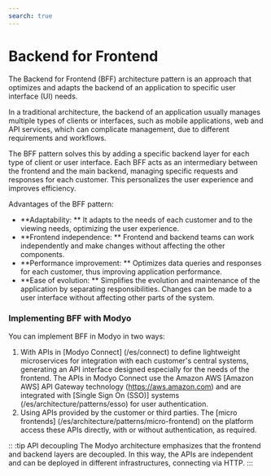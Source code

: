 ```yaml
---
search: true
---
```


# Backend for Frontend

The Backend for Frontend (BFF) architecture pattern is an approach that optimizes and adapts the backend of an application to specific user interface (UI) needs.

In a traditional architecture, the backend of an application usually manages multiple types of clients or interfaces, such as mobile applications, web and API services, which can complicate management, due to different requirements and workflows.

The BFF pattern solves this by adding a specific backend layer for each type of client or user interface. Each BFF acts as an intermediary between the frontend and the main backend, managing specific requests and responses for each customer. This personalizes the user experience and improves efficiency.

Advantages of the BFF pattern:

- **Adaptability: ** It adapts to the needs of each customer and to the viewing needs, optimizing the user experience.
- **Frontend independence: ** Frontend and backend teams can work independently and make changes without affecting the other components.
- **Performance improvement: ** Optimizes data queries and responses for each customer, thus improving application performance.
- **Ease of evolution: ** Simplifies the evolution and maintenance of the application by separating responsibilities. Changes can be made to a user interface without affecting other parts of the system.


### Implementing BFF with Modyo

You can implement BFF in Modyo in two ways:
1. With APIs in [Modyo Connect] (/es/connect) to define lightweight microservices for integration with each customer's central systems, generating an API interface designed especially for the needs of the frontend. The APIs in Modyo Connect use the Amazon AWS [Amazon AWS] API Gateway technology (https://aws.amazon.com) and are integrated with [Single Sign On (SSO)] systems (/es/architecture/patterns/esso) for user authentication.
2. Using APIs provided by the customer or third parties. The [micro frontends] (/es/architecture/patterns/micro-frontend) on the platform access these APIs directly, with or without authentication, as required.


:: :tip API decoupling
The Modyo architecture emphasizes that the frontend and backend layers are decoupled. In this way, the APIs are independent and can be deployed in different infrastructures, connecting via HTTP.
:::


